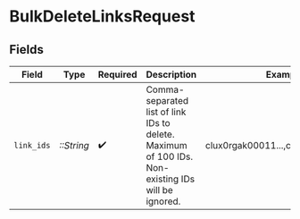 # BulkDeleteLinksRequest


## Fields

| Field                                                                                             | Type                                                                                              | Required                                                                                          | Description                                                                                       | Example                                                                                           |
| ------------------------------------------------------------------------------------------------- | ------------------------------------------------------------------------------------------------- | ------------------------------------------------------------------------------------------------- | ------------------------------------------------------------------------------------------------- | ------------------------------------------------------------------------------------------------- |
| `link_ids`                                                                                        | *::String*                                                                                        | :heavy_check_mark:                                                                                | Comma-separated list of link IDs to delete. Maximum of 100 IDs. Non-existing IDs will be ignored. | clux0rgak00011...,clux0rgak00022...                                                               |